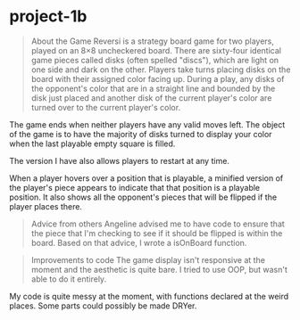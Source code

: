 # project-1b

>About the Game
Reversi is a strategy board game for two players, played on an 8×8 uncheckered board. There are sixty-four identical game pieces called disks (often spelled "discs"), which are light on one side and dark on the other. Players take turns placing disks on the board with their assigned color facing up. During a play, any disks of the opponent's color that are in a straight line and bounded by the disk just placed and another disk of the current player's color are turned over to the current player's color.

The game ends when neither players have any valid moves left. The object of the game is to have the majority of disks turned to display your color when the last playable empty square is filled.

The version I have also allows players to restart at any time.

When a player hovers over a position that is playable, a minified version of the player's piece appears to indicate that that position is a playable position. It also shows all the opponent's pieces that will be flipped if the player places there. 

>Advice from others
Angeline advised me to have code to ensure that the piece that I'm checking to see if it should be flipped is within the board. Based on that advice, I wrote a isOnBoard function. 

>Improvements to code
The game display isn't responsive at the moment and the aesthetic is quite bare. I tried to use OOP, but wasn't able to do it entirely. 

My code is quite messy at the moment, with functions declared at the weird places.  Some parts could possibly be made DRYer. 
